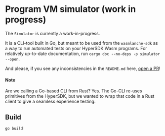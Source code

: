 # Program VM simulator (work in progress)

The `Simulator` is currently a work-in-progress.

It is a CLI-tool built in Go, but meant to be used from the `wasmlanche-sdk` as a way to run automated tests on your HyperSDK Wasm programs. For relatively up-to-date documentation, run `cargo doc --no-deps -p simulator --open`.

And please, if you see any inconsistencies in the `README.md` here, [open a PR](https://github.com/ava-labs/hypersdk/edit/main/x/programs/cmd/simulator/README.md)!

#### Note

Are we calling a Go-based CLI from Rust? Yes. The Go-CLI re-uses primitives from the HyperSDK, but we wanted to wrap that code in a Rust client to give a seamless experience testing.

## Build

```sh
go build
```

